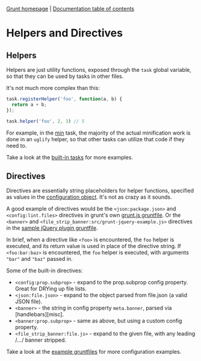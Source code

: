 [Grunt homepage](https://github.com/cowboy/grunt) | [Documentation table of contents](toc.md)

# Helpers and Directives

## Helpers
Helpers are just utility functions, exposed through the `task` global variable, so that they can be used by tasks in other files.

It's not much more complex than this:

```javascript
task.registerHelper('foo', function(a, b) {
  return a + b;
});

task.helper('foo', 2, 3) // 5
```

For example, in the [min](https://github.com/cowboy/grunt/blob/master/tasks/min.js) task, the majority of the actual minification work is done in an `uglify` helper, so that other tasks can utilize that code if they need to.

Take a look at the [built-in tasks](https://github.com/cowboy/grunt/tree/master/tasks) for more examples.

## Directives
Directives are essentially string placeholders for helper functions, specified as values in the [configuration object](configuring.md). It's not as crazy as it sounds.

A good example of directives would be the `<json:package.json>` and `<config:lint.files>` directives in grunt's own [grunt.js gruntfile](https://github.com/cowboy/grunt/blob/master/grunt.js). Or the `<banner>` and `<file_strip_banner:src/grunt-jquery-example.js>` directives in the [sample jQuery plugin gruntfile](https://github.com/cowboy/grunt-jquery-example/blob/master/grunt.js).

In brief, when a directive like `<foo>` is encountered, the `foo` helper is executed, and its return value is used in place of the directive string. If `<foo:bar:baz>` is encountered, the `foo` helper is executed, with arguments `"bar"` and `"baz"` passed in.

Some of the built-in directives:

* `<config:prop.subprop>` - expand to the prop.subprop config property. Great for DRYing up file lists.
* `<json:file.json>` - expand to the object parsed from file.json (a valid JSON file).
* `<banner>` - the string in config property `meta.banner`, parsed via [handlebars][misc].
* `<banner:prop.subprop>` - same as above, but using a custom config property.
* `<file_strip_banner:file.js>` - expand to the given file, with any leading /*...*/ banner stripped.

Take a look at the [example gruntfiles](example_gruntfiles.md) for more configuration examples.
